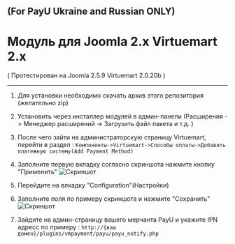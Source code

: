 (For PayU Ukraine and Russian ONLY)
-------

Модуль для Joomla 2.x Virtuemart 2.x 
==========
( Протестирован на Joomla 2.5.9 Virtuemart 2.0.20b )

-------

1. Для установки необходимо скачать архив этого репозитория (желательно zip)

2. Установить через инсталлер модулей в админ-панели (Расширения -> Менеджер расширений -> Загрузить файл пакета и т.д. )

3. После чего зайти на администраторскую страницу Virtuemart, перейти в раздел : 
`Компоненты->Virtuemart->Способы оплаты->Добавить платежную систему(Add Payment Method)`

4. Заполните первую вкладку согласно скриншота нажмите кнопку "Применить"
![Скриншот][1]

5. Перейдите на влкадку "Configuration"(Настройки)
6. Заполните поля по примеру скриншота и нажмите "Сохранить"
![Скриншот][2]

7. Зайдите на админ-страницу вашего мерчанта PayU и укажите IPN адресс по примеру :
`http://{ваш домен}/plugins/vmpayment/payu/payu_notify.php`


[1]: https://raw.github.com/PayUUA/Joomla-2-Virtuemart/master/settings.png
[2]: https://raw.github.com/PayUUA/Joomla-2-Virtuemart/master/createPayment.png
